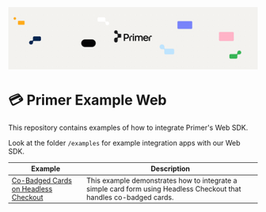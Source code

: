 ![Primer Banner](https://github.com/primer-io/checkout-web/raw/main/images/primer-banner.png)

# 💳 Primer Example Web

This repository contains examples of how to integrate Primer's Web SDK.

Look at the folder `/examples` for example integration apps with our Web SDK.


| Example | Description |
| ------- | ----------- |
| [Co-Badged Cards on Headless Checkout](/examples/features/cobadged) | This example demonstrates how to integrate a simple card form using Headless Checkout that handles co-badged cards. |